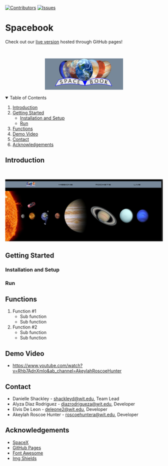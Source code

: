 [![Contributors][contributors-shield]][contributors-url]
[![Issues][issues-shield]][issues-url]



<!-- LOGO -->
# Spacebook

Check out our [live version](https://alyzadiaz.github.io/spacebook/HTML/home.html) hosted through GitHub pages!

<br/>
<p align="center">
    <img src="RESOURCES/logo.png">
</p>

<!-- TABLE OF CONTENTS -->
<details open="open">
  <summary>Table of Contents</summary>
  <ol>
    <li>
      <a href="#introduction">Introduction</a>
    </li>
    <li><a href="#getting-started">Getting Started</a>
        <ul>
          <li><a href="#installation-and-setup">Installation and Setup</a></li>
          <li><a href="#run">Run</a></li>
      </ul>
    </li>
    <li><a href="#functions">Functions</a></li>
    <li><a href="#demo-video">Demo Video</a></li>
    <li><a href="#contact">Contact</a></li>
    <li><a href="#acknowledgements">Acknowledgements</a></li>
  </ol>
</details>

## Introduction
<br/>
<p align="center">
  <img src="RESOURCES/PROJECT IMAGES/spacebook-home.PNG">
</p>


## Getting Started

### Installation and Setup

### Run


## Functions
<ol>
    <li>Function #1
        <ul>
            <li>Sub function</li>
            <li>Sub function</li>
        </ul>
    </li>
    <li>Function #2
        <ul>
            <li>Sub function</li>
            <li>Sub function</li>
        </ul>
    </li>
</ol>

## Demo Video
* https://www.youtube.com/watch?v=Rhb7AdnXmIo&ab_channel=AkeylahRoscoeHunter
## Contact

* Danielle Shackley - shackleyd@wit.edu, Team Lead
* Alyza Diaz Rodriguez - diazrodrigueza@wit.edu, Developer
* Elvis De Leon - deleone2@wit.edu, Developer
* Akeylah Roscoe Hunter - roscoehuntera@wit.edu, Developer

## Acknowledgements
* [SpaceX](https://api.spacexdata.com/)
* [GitHub Pages](https://pages.github.com)
* [Font Awesome](https://fontawesome.com)
* [Img Shields](https://shields.io)


[contributors-shield]: https://img.shields.io/github/contributors/alyzadiaz/spacebook.svg?style=for-the-badge
[contributors-url]: https://github.com/alyzadiaz/spacebook/graphs/contributors
[issues-shield]: https://img.shields.io/github/issues/alyzadiaz/spacebook.svg?style=for-the-badge
[issues-url]: https://github.com/alyzadiaz/spacebook/issues
